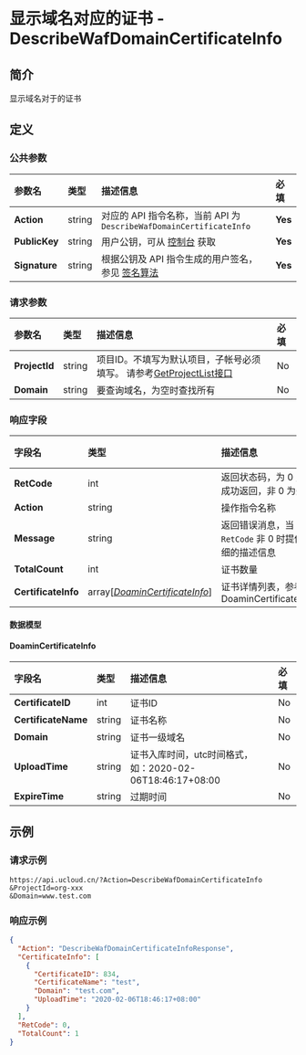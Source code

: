 # 显示域名对应的证书 - DescribeWafDomainCertificateInfo

## 简介

显示域名对于的证书









## 定义

### 公共参数

| 参数名 | 类型 | 描述信息 | 必填 |
|:---|:---|:---|:---|
| **Action**     | string  | 对应的 API 指令名称，当前 API 为 `DescribeWafDomainCertificateInfo`                        | **Yes** |
| **PublicKey**  | string  | 用户公钥，可从 [控制台](https://console.ucloud.cn/uapi/apikey) 获取                                             | **Yes** |
| **Signature**  | string  | 根据公钥及 API 指令生成的用户签名，参见 [签名算法](api/summary/signature.md)  | **Yes** |

### 请求参数

| 参数名 | 类型 | 描述信息 | 必填 |
|:---|:---|:---|:---|
| **ProjectId** | string | 项目ID。不填写为默认项目，子帐号必须填写。 请参考[GetProjectList接口](https://docs.ucloud.cn/api/summary/get_project_list) |No|
| **Domain** | string | 要查询域名，为空时查找所有 |No|

### 响应字段

| 字段名 | 类型 | 描述信息 | 必填 |
|:---|:---|:---|:---|
| **RetCode** | int | 返回状态码，为 0 则为成功返回，非 0 为失败 |**Yes**|
| **Action** | string | 操作指令名称 |**Yes**|
| **Message** | string | 返回错误消息，当 `RetCode` 非 0 时提供详细的描述信息 |No|
| **TotalCount** | int | 证书数量 |No|
| **CertificateInfo** | array[[*DoaminCertificateInfo*](#DoaminCertificateInfo)] | 证书详情列表，参考DoaminCertificateInfo |No|

#### 数据模型


#### DoaminCertificateInfo

| 字段名 | 类型 | 描述信息 | 必填 |
|:---|:---|:---|:---|
| **CertificateID** | int | 证书ID |No|
| **CertificateName** | string | 证书名称 |No|
| **Domain** | string | 证书一级域名 |No|
| **UploadTime** | string | 证书入库时间，utc时间格式，如：2020-02-06T18:46:17+08:00 |No|
| **ExpireTime** | string | 过期时间 |No|

## 示例

### 请求示例
    
```
https://api.ucloud.cn/?Action=DescribeWafDomainCertificateInfo
&ProjectId=org-xxx
&Domain=www.test.com
```

### 响应示例
    
```json
{
  "Action": "DescribeWafDomainCertificateInfoResponse",
  "CertificateInfo": [
    {
      "CertificateID": 834,
      "CertificateName": "test",
      "Domain": "test.com",
      "UploadTime": "2020-02-06T18:46:17+08:00"
    }
  ],
  "RetCode": 0,
  "TotalCount": 1
}
```





